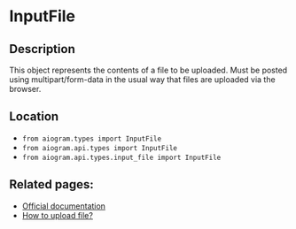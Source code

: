 # InputFile

## Description

This object represents the contents of a file to be uploaded. Must be posted using multipart/form-data in the usual way that files are uploaded via the browser.




## Location

- `from aiogram.types import InputFile`
- `from aiogram.api.types import InputFile`
- `from aiogram.api.types.input_file import InputFile`

## Related pages:

- [Official documentation](https://core.telegram.org/bots/api#inputfile)
- [How to upload file?](../sending_files.md)

